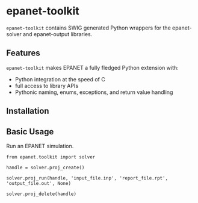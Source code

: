# epanet-toolkit

`epanet-toolkit` contains SWIG generated Python wrappers for the epanet-solver and epanet-output libraries. 


## Features

`epanet-toolkit` makes EPANET a fully fledged Python extension with:  

 - Python integration at the speed of C
 - full access to library APIs
 - Pythonic naming, enums, exceptions, and return value handling 


## Installation


## Basic Usage

Run an EPANET simulation. 
```
from epanet.toolkit import solver

handle = solver.proj_create()

solver.proj_run(handle, 'input_file.inp', 'report_file.rpt', 'output_file.out', None)

solver.proj_delete(handle)
```

